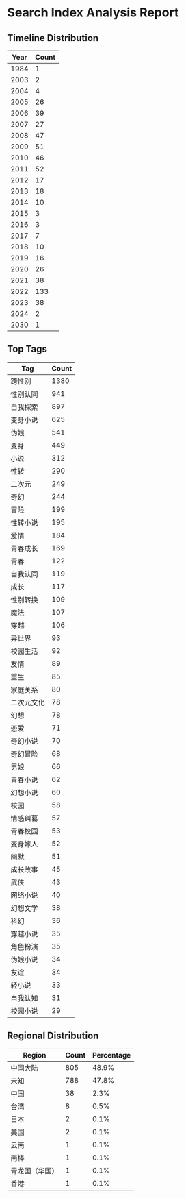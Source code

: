 # Search Index Analysis Report

## Timeline Distribution

| Year | Count |
|------|-------|
| 1984 | 1 |
| 2003 | 2 |
| 2004 | 4 |
| 2005 | 26 |
| 2006 | 39 |
| 2007 | 27 |
| 2008 | 47 |
| 2009 | 51 |
| 2010 | 46 |
| 2011 | 52 |
| 2012 | 17 |
| 2013 | 18 |
| 2014 | 10 |
| 2015 | 3 |
| 2016 | 3 |
| 2017 | 7 |
| 2018 | 10 |
| 2019 | 16 |
| 2020 | 26 |
| 2021 | 38 |
| 2022 | 133 |
| 2023 | 38 |
| 2024 | 2 |
| 2030 | 1 |

## Top Tags

| Tag | Count |
|-----|-------|
| 跨性别 | 1380 |
| 性别认同 | 941 |
| 自我探索 | 897 |
| 变身小说 | 625 |
| 伪娘 | 541 |
| 变身 | 449 |
| 小说 | 312 |
| 性转 | 290 |
| 二次元 | 249 |
| 奇幻 | 244 |
| 冒险 | 199 |
| 性转小说 | 195 |
| 爱情 | 184 |
| 青春成长 | 169 |
| 青春 | 122 |
| 自我认同 | 119 |
| 成长 | 117 |
| 性别转换 | 109 |
| 魔法 | 107 |
| 穿越 | 106 |
| 异世界 | 93 |
| 校园生活 | 92 |
| 友情 | 89 |
| 重生 | 85 |
| 家庭关系 | 80 |
| 二次元文化 | 78 |
| 幻想 | 78 |
| 恋爱 | 71 |
| 奇幻小说 | 70 |
| 奇幻冒险 | 68 |
| 男娘 | 66 |
| 青春小说 | 62 |
| 幻想小说 | 60 |
| 校园 | 58 |
| 情感纠葛 | 57 |
| 青春校园 | 53 |
| 变身嫁人 | 52 |
| 幽默 | 51 |
| 成长故事 | 45 |
| 武侠 | 43 |
| 网络小说 | 40 |
| 幻想文学 | 38 |
| 科幻 | 36 |
| 穿越小说 | 35 |
| 角色扮演 | 35 |
| 伪娘小说 | 34 |
| 友谊 | 34 |
| 轻小说 | 33 |
| 自我认知 | 31 |
| 校园小说 | 29 |

## Regional Distribution

| Region | Count | Percentage |
|--------|-------|------------|
| 中国大陆 | 805 | 48.9% |
| 未知 | 788 | 47.8% |
| 中国 | 38 | 2.3% |
| 台湾 | 8 | 0.5% |
| 日本 | 2 | 0.1% |
| 美国 | 2 | 0.1% |
| 云南 | 1 | 0.1% |
| 南棒 | 1 | 0.1% |
| 青龙国（华国） | 1 | 0.1% |
| 香港 | 1 | 0.1% |